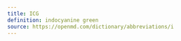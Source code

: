 ```yaml
---
title: ICG
definition: indocyanine green
source: https://openmd.com/dictionary/abbreviations/i
---
```

